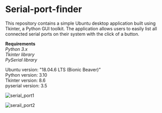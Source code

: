 # Serial-port-finder
This repository contains a simple Ubuntu desktop application built using Tkinter, a Python GUI toolkit. The application allows users to easily list all connected serial ports on their system with the click of a button.

**Requirements**  <br>
*Python 3.x*  <br>
*Tkinter library*  <br>
*PySerial library* <br>

Ubuntu version: "18.04.6 LTS (Bionic Beaver)" <br>
Python version: 3.10 <br>
Tkinter version: 8.6 <br>
pyserial version: 3.5 <br>

![serial_port1](https://github.com/user-attachments/assets/b33be602-bddf-4a24-b3be-3a4efec762b4)

![serail_port2](https://github.com/user-attachments/assets/f8bc4c7d-37af-4f86-968a-f58b81e98a2c)
